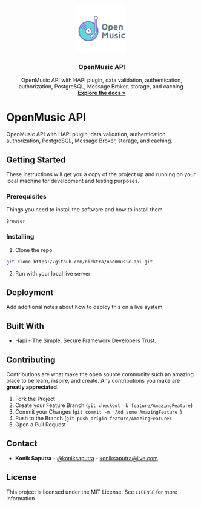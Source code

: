 <p align="center">
  <a href="https://github.com/nicktra/openmusic-api">
    <img src="logo.png" alt="Logo" width="128" height="128">
  </a>

  <h3 align="center">OpenMusic API</h3>

  <p align="center">
    OpenMusic API with HAPI plugin, data validation, authentication, authorization, PostgreSQL, Message Broker, storage, and caching.
    <br />
    <a href="https://github.com/nicktra/openmusic-api"><strong>Explore the docs »</strong></a>
  </p>
</p>

# OpenMusic API

OpenMusic API with HAPI plugin, data validation, authentication, authorization, PostgreSQL, Message Broker, storage, and caching.

## Getting Started

These instructions will get you a copy of the project up and running on your local machine for development and testing purposes.

### Prerequisites

Things you need to install the software and how to install them

```
Browser
```

### Installing

1. Clone the repo
```sh
git clone https://github.com/nicktra/openmusic-api.git
```
2. Run with your local live server

## Deployment

Add additional notes about how to deploy this on a live system

## Built With

* [Hapi](https://hapi.dev/) -  The Simple, Secure Framework Developers Trust.

## Contributing

Contributions are what make the open source community such an amazing place to be learn, inspire, and create. Any contributions you make are **greatly appreciated**.

1. Fork the Project
2. Create your Feature Branch (`git checkout -b feature/AmazingFeature`)
3. Commit your Changes (`git commit -m 'Add some AmazingFeature'`)
4. Push to the Branch (`git push origin feature/AmazingFeature`)
5. Open a Pull Request

## Contact

* **Konik Saputra** - [@koniksaputra](https://twitter.com/koniksaputra) - koniksaputra@live.com

## License

This project is licensed under the MIT License. See `LICENSE` for more information